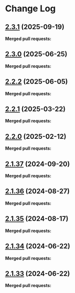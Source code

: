 # Change Log

## [2.3.1](https://github.com/networknt/light-lambda-native/tree/2.3.1) (2025-09-19)


**Merged pull requests:**




## [2.3.0](https://github.com/networknt/light-lambda-native/tree/2.3.0) (2025-06-25)


**Merged pull requests:**




## [2.2.2](https://github.com/networknt/light-lambda-native/tree/2.2.2) (2025-06-05)


**Merged pull requests:**




## [2.2.1](https://github.com/networknt/light-lambda-native/tree/2.2.1) (2025-03-22)


**Merged pull requests:**




## [2.2.0](https://github.com/networknt/light-lambda-native/tree/2.2.0) (2025-02-12)


**Merged pull requests:**




## [2.1.37](https://github.com/networknt/light-lambda-native/tree/2.1.37) (2024-09-20)


**Merged pull requests:**


## [2.1.36](https://github.com/networknt/light-lambda-native/tree/2.1.36) (2024-08-27)


**Merged pull requests:**


## [2.1.35](https://github.com/networknt/light-lambda-native/tree/2.1.35) (2024-08-17)


**Merged pull requests:**


## [2.1.34](https://github.com/networknt/light-lambda-native/tree/2.1.34) (2024-06-22)


**Merged pull requests:**




## [2.1.33](https://github.com/networknt/light-lambda-native/tree/2.1.33) (2024-06-22)

**Merged pull requests:**
